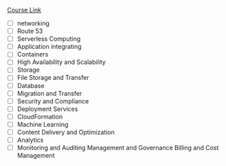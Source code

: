 [Course Link](https://www.educative.io/courses/aws-solutions-architect-associate/iam-policies)

- [ ] networking
- [ ] Route 53 
- [ ] Serverless Computing 
- [ ] Application integrating 
- [ ] Containers 
- [ ] High Availability and Scalability 
- [ ] Storage 
- [ ] File Storage and Transfer 
- [ ] Database 
- [ ] Migration and Transfer 
- [ ] Security and Compliance 
- [ ] Deployment Services 
- [ ] CloudFormation 
- [ ] Machine Learning 
- [ ] Content Delivery and Optimization 
- [ ] Analytics 
- [ ] Monitoring and Auditing
Management and Governance
Billing and Cost Management